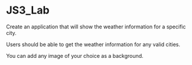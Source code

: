 # JS3_Lab
Create an application that will show the weather information for a specific city.

Users should be able to get the weather information for any valid cities.

You can add any image of your choice as a background.

